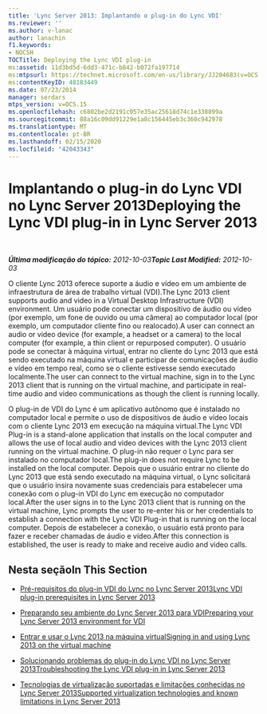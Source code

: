 ```yaml
---
title: 'Lync Server 2013: Implantando o plug-in do Lync VDI'
ms.reviewer: ''
ms.author: v-lanac
author: lanachin
f1.keywords:
- NOCSH
TOCTitle: Deploying the Lync VDI plug-in
ms:assetid: 11d3bd5d-6dd3-471c-b842-b072fa197714
ms:mtpsurl: https://technet.microsoft.com/en-us/library/JJ204683(v=OCS.15)
ms:contentKeyID: 48183449
ms.date: 07/23/2014
manager: serdars
mtps_version: v=OCS.15
ms.openlocfilehash: c6802be2d2191c057e35ac25618d74c1e338899a
ms.sourcegitcommit: 88a16c09dd91229e1a8c156445eb3c360c942978
ms.translationtype: MT
ms.contentlocale: pt-BR
ms.lasthandoff: 02/15/2020
ms.locfileid: "42043343"
---
```

<div data-xmlns="http://www.w3.org/1999/xhtml">

<div class="topic" data-xmlns="http://www.w3.org/1999/xhtml" data-msxsl="urn:schemas-microsoft-com:xslt" data-cs="http://msdn.microsoft.com/">

<div data-asp="http://msdn2.microsoft.com/asp">

# <a name="deploying-the-lync-vdi-plug-in-in-lync-server-2013"></a><span data-ttu-id="d8519-102">Implantando o plug-in do Lync VDI no Lync Server 2013</span><span class="sxs-lookup"><span data-stu-id="d8519-102">Deploying the Lync VDI plug-in in Lync Server 2013</span></span>

</div>

<div id="mainSection">

<div id="mainBody">

<span> </span>

<span data-ttu-id="d8519-103">_**Última modificação do tópico:** 2012-10-03_</span><span class="sxs-lookup"><span data-stu-id="d8519-103">_**Topic Last Modified:** 2012-10-03_</span></span>

<span data-ttu-id="d8519-104">O cliente Lync 2013 oferece suporte a áudio e vídeo em um ambiente de infraestrutura de área de trabalho virtual (VDI).</span><span class="sxs-lookup"><span data-stu-id="d8519-104">The Lync 2013 client supports audio and video in a Virtual Desktop Infrastructure (VDI) environment.</span></span> <span data-ttu-id="d8519-105">Um usuário pode conectar um dispositivo de áudio ou vídeo (por exemplo, um fone de ouvido ou uma câmera) ao computador local (por exemplo, um computador cliente fino ou realocado).</span><span class="sxs-lookup"><span data-stu-id="d8519-105">A user can connect an audio or video device (for example, a headset or a camera) to the local computer (for example, a thin client or repurposed computer).</span></span> <span data-ttu-id="d8519-106">O usuário pode se conectar à máquina virtual, entrar no cliente do Lync 2013 que está sendo executado na máquina virtual e participar de comunicações de áudio e vídeo em tempo real, como se o cliente estivesse sendo executado localmente.</span><span class="sxs-lookup"><span data-stu-id="d8519-106">The user can connect to the virtual machine, sign in to the Lync 2013 client that is running on the virtual machine, and participate in real-time audio and video communications as though the client is running locally.</span></span>

<span data-ttu-id="d8519-107">O plug-in de VDI do Lync é um aplicativo autônomo que é instalado no computador local e permite o uso de dispositivos de áudio e vídeo locais com o cliente Lync 2013 em execução na máquina virtual.</span><span class="sxs-lookup"><span data-stu-id="d8519-107">The Lync VDI Plug-in is a stand-alone application that installs on the local computer and allows the use of local audio and video devices with the Lync 2013 client running on the virtual machine.</span></span> <span data-ttu-id="d8519-108">O plug-in não requer o Lync para ser instalado no computador local.</span><span class="sxs-lookup"><span data-stu-id="d8519-108">The plug-in does not require Lync to be installed on the local computer.</span></span> <span data-ttu-id="d8519-109">Depois que o usuário entrar no cliente do Lync 2013 que está sendo executado na máquina virtual, o Lync solicitará que o usuário insira novamente suas credenciais para estabelecer uma conexão com o plug-in VDI do Lync em execução no computador local.</span><span class="sxs-lookup"><span data-stu-id="d8519-109">After the user signs in to the Lync 2013 client that is running on the virtual machine, Lync prompts the user to re-enter his or her credentials to establish a connection with the Lync VDI Plug-in that is running on the local computer.</span></span> <span data-ttu-id="d8519-110">Depois de estabelecer a conexão, o usuário está pronto para fazer e receber chamadas de áudio e vídeo.</span><span class="sxs-lookup"><span data-stu-id="d8519-110">After this connection is established, the user is ready to make and receive audio and video calls.</span></span>

<div>

## <a name="in-this-section"></a><span data-ttu-id="d8519-111">Nesta seção</span><span class="sxs-lookup"><span data-stu-id="d8519-111">In This Section</span></span>

  - [<span data-ttu-id="d8519-112">Pré-requisitos do plug-in VDI do Lync no Lync Server 2013</span><span class="sxs-lookup"><span data-stu-id="d8519-112">Lync VDI plug-in prerequisites in Lync Server 2013</span></span>](lync-server-2013-lync-vdi-plug-in-prerequisites.md)

  - [<span data-ttu-id="d8519-113">Preparando seu ambiente do Lync Server 2013 para VDI</span><span class="sxs-lookup"><span data-stu-id="d8519-113">Preparing your Lync Server 2013 environment for VDI</span></span>](lync-server-2013-preparing-your-environment-for-vdi.md)

  - [<span data-ttu-id="d8519-114">Entrar e usar o Lync 2013 na máquina virtual</span><span class="sxs-lookup"><span data-stu-id="d8519-114">Signing in and using Lync 2013 on the virtual machine</span></span>](lync-server-2013-signing-in-and-using-lync-2013-on-the-virtual-machine.md)

  - [<span data-ttu-id="d8519-115">Solucionando problemas do plug-in do Lync VDI no Lync Server 2013</span><span class="sxs-lookup"><span data-stu-id="d8519-115">Troubleshooting the Lync VDI plug-in in Lync Server 2013</span></span>](lync-server-2013-troubleshooting-the-lync-vdi-plug-in.md)

  - [<span data-ttu-id="d8519-116">Tecnologias de virtualização suportadas e limitações conhecidas no Lync Server 2013</span><span class="sxs-lookup"><span data-stu-id="d8519-116">Supported virtualization technologies and known limitations in Lync Server 2013</span></span>](lync-server-2013-supported-virtualization-technologies-and-known-limitations.md)

</div>

</div>

<span> </span>

</div>

</div>

</div>

